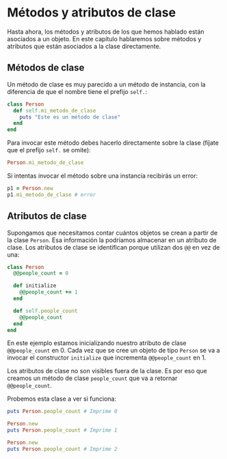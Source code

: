 # Métodos y atributos de clase

Hasta ahora, los métodos y atributos de los que hemos hablado están asociados a un objeto. En este capítulo hablaremos sobre métodos y atributos que están asociados a la clase directamente.

## Métodos de clase

Un método de clase es muy parecido a un método de instancia, con la diferencia de que el nombre tiene el prefijo `self.`:

```ruby
class Person
  def self.mi_metodo_de_clase
    puts "Este es un método de clase"
  end
end
```

Para invocar este método debes hacerlo directamente sobre la clase \(fíjate que el prefijo `self.` se omite\):

```ruby
Person.mi_metodo_de_clase
```

Si intentas invocar el método sobre una instancia recibirás un error:

```ruby
p1 = Person.new
p1.mi_metodo_de_clase # error
```

## Atributos de clase

Supongamos que necesitamos contar cuántos objetos se crean a partir de la clase `Person`. Esa información la podríamos almacenar en un atributo de clase. Los atributos de clase se identifican porque utilizan dos `@@` en vez de una:

```ruby
class Person
  @@people_count = 0

  def initialize
    @@people_count += 1
  end

  def self.people_count
    @@people_count
  end
end
```

En este ejemplo estamos inicializando nuestro atributo de clase `@@people_count` en 0. Cada vez que se cree un objeto de tipo `Person` se va a invocar el constructor `initialize` que incrementa `@@people_count` en 1.

Los atributos de clase no son visibles fuera de la clase. Es por eso que creamos un método de clase `people_count` que va a retornar `@@people_count`.

Probemos esta clase a ver si funciona:

```ruby
puts Person.people_count # Imprime 0

Person.new
puts Person.people_count # Imprime 1

Person.new
puts Person.people_count # Imprime 2
```

